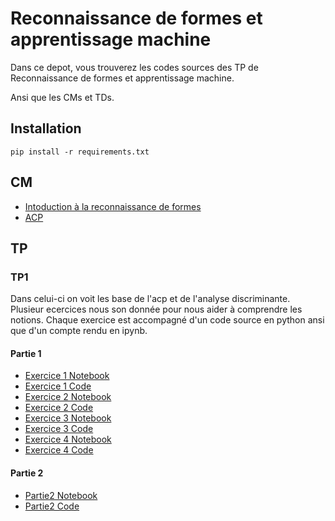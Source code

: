 # Reconnaissance de formes et apprentissage machine

Dans ce depot, vous trouverez les codes sources des TP de Reconnaissance de formes et apprentissage machine.

Ansi que les CMs et TDs.

## Installation

```shell
pip install -r requirements.txt
```

## CM

- [Intoduction à la reconnaissance de formes](.\CM\ST2IAI-CM1.pdf)
- [ACP](.\CM\ST2IAI-PCA.pdf)

## TP

### TP1

Dans celui-ci on voit les base de l'acp et de l'analyse discriminante.
Plusieur ecercices nous son donnée pour nous aider à comprendre les notions.
Chaque exercice est accompagné d'un code source en python ansi que d'un compte rendu en ipynb.

#### Partie 1

- [Exercice 1 Notebook](./TP/TP1/Ex1.ipynb)
- [Exercice 1 Code](./TP/TP1/Ex1.py)
- [Exercice 2 Notebook](./TP/TP1/Ex2.ipynb)
- [Exercice 2 Code](./TP/TP1/Ex2.py)
- [Exercice 3 Notebook](./TP/TP1/Ex3.ipynb)
- [Exercice 3 Code](./TP/TP1/Ex3.py)
- [Exercice 4 Notebook](./TP/TP1/Ex4.ipynb)
- [Exercice 4 Code](./TP/TP1/Ex4.py)

#### Partie 2

- [Partie2 Notebook](./TP/TP1/Partie2.ipynb)
- [Partie2 Code](./TP/TP1/Partie2.py)
